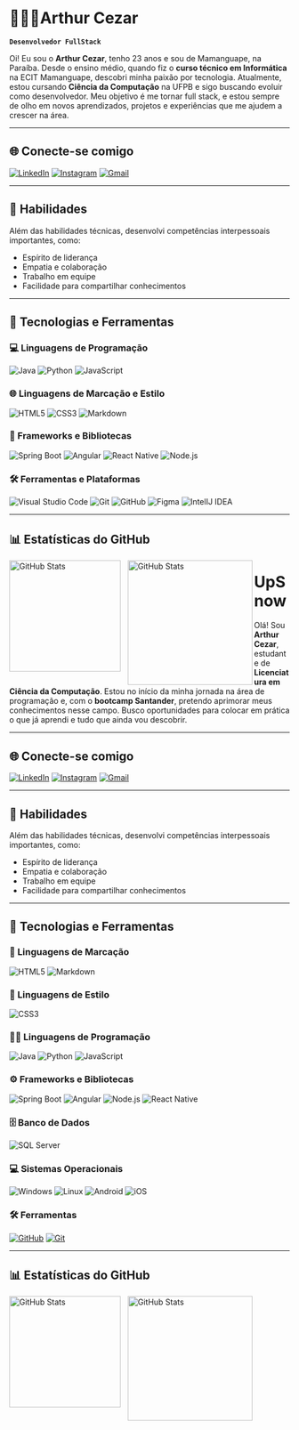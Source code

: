 # 👩🏻‍💻Arthur Cezar

**`Desenvolvedor FullStack`**

Oi! Eu sou o **Arthur Cezar**, tenho 23 anos e sou de Mamanguape, na Paraíba. Desde o ensino médio, quando fiz o **curso técnico em Informática** na ECIT Mamanguape, descobri minha paixão por tecnologia.
Atualmente, estou cursando **Ciência da Computação** na UFPB e sigo buscando evoluir como desenvolvedor. Meu objetivo é me tornar full stack, e estou sempre de olho em novos aprendizados, projetos e experiências que me ajudem a crescer na área.


---

## 🌐 Conecte-se comigo

[![LinkedIn](https://img.shields.io/badge/LinkedIn-0077B5?style=for-the-badge&logo=linkedin&logoColor=white)](https://www.linkedin.com/in/arthur-cezar-28b45b266/) [![Instagram](https://img.shields.io/badge/Instagram-%23E4405F?style=for-the-badge&logo=instagram&logoColor=white)](https://www.instagram.com/arthurjcezar/) [![Gmail](https://img.shields.io/badge/Gmail-333333?style=for-the-badge&logo=gmail&logoColor=red)](mailto:Arthurcel14@gmail.com)

---

## 💼 Habilidades

Além das habilidades técnicas, desenvolvi competências interpessoais importantes, como:

- Espírito de liderança
- Empatia e colaboração
- Trabalho em equipe
- Facilidade para compartilhar conhecimentos

---

## 🚀 Tecnologias e Ferramentas

### 💻 Linguagens de Programação

![Java](https://img.shields.io/badge/java-%23ED8B00.svg?style=for-the-badge&logo=openjdk&logoColor=white) ![Python](https://img.shields.io/badge/python-3670A0?style=for-the-badge&logo=python&logoColor=ffdd54) ![JavaScript](https://img.shields.io/badge/javascript-F7DF1E?style=for-the-badge&logo=javascript&logoColor=black)

### 🌐 Linguagens de Marcação e Estilo

![HTML5](https://img.shields.io/badge/HTML5-E34F26?style=for-the-badge&logo=html5&logoColor=white) ![CSS3](https://img.shields.io/badge/CSS3-1572B6?style=for-the-badge&logo=css3&logoColor=white) ![Markdown](https://img.shields.io/badge/Markdown-000?style=for-the-badge&logo=markdown)

### 🧰 Frameworks e Bibliotecas

![Spring Boot](https://img.shields.io/badge/Spring%20Boot-6DB33F?style=for-the-badge&logo=spring-boot&logoColor=white) ![Angular](https://img.shields.io/badge/Angular-DD0031?style=for-the-badge&logo=angular&logoColor=white) ![React Native](https://img.shields.io/badge/React%20Native-20232A?style=for-the-badge&logo=react&logoColor=61DAFB) ![Node.js](https://img.shields.io/badge/Node.js-339933?style=for-the-badge&logo=node.js&logoColor=white)


### 🛠️ Ferramentas e Plataformas

![Visual Studio Code](https://img.shields.io/badge/VS%20Code-007ACC?style=for-the-badge&logo=visual-studio-code&logoColor=white) ![Git](https://img.shields.io/badge/Git-F05032?style=for-the-badge&logo=git&logoColor=white) ![GitHub](https://img.shields.io/badge/GitHub-181717?style=for-the-badge&logo=github&logoColor=white) ![Figma](https://img.shields.io/badge/Figma-F24E1E?style=for-the-badge&logo=figma&logoColor=white) ![IntelIJ IDEA](https://img.shields.io/badge/IntelliJ%20IDEA-000000?style=for-the-badge&logo=intellijidea&logoColor=white)

---

## 📊 Estatísticas do GitHub

<p>
  <img 
    align="left" 
    alt="GitHub Stats" 
    height="200" 
    style="padding-right: 10px;" 
    src="https://github-readme-stats.vercel.app/api?username=UpSnow&theme=transparent&bg_color=000&border_color=30A3DC&show_icons=true&icon_color=30A3DC&title_color=30A3DC&text_color=FFF" 
  />


  <img 
    align="left" 
    alt="GitHub Stats" 
    height="224" 
    src="https://github-readme-stats.vercel.app/api/top-langs/?username=UpSnow&layout=compact&custom_title=Tecnologias&theme=transparent&bg_color=000&border_color=30A3DC&title_color=30A3DC&text_color=FFF"
  />
</p>


# UpSnow

Olá! Sou **Arthur Cezar**, estudante de **Licenciatura em Ciência da Computação**. Estou no início da minha jornada na área de programação e, com o **bootcamp Santander**, pretendo aprimorar meus conhecimentos nesse campo. Busco oportunidades para colocar em prática o que já aprendi e tudo que ainda vou descobrir.

---

## 🌐 Conecte-se comigo

[![LinkedIn](https://img.shields.io/badge/LinkedIn-0077B5?style=for-the-badge&logo=linkedin&logoColor=white)](https://www.linkedin.com/in/arthur-cezar-28b45b266/) [![Instagram](https://img.shields.io/badge/Instagram-%23E4405F?style=for-the-badge&logo=instagram&logoColor=white)](https://www.instagram.com/arthurjcezar/) [![Gmail](https://img.shields.io/badge/Gmail-333333?style=for-the-badge&logo=gmail&logoColor=red)](mailto:Arthurcel14@gmail.com)

---

## 💼 Habilidades

Além das habilidades técnicas, desenvolvi competências interpessoais importantes, como:

- Espírito de liderança
- Empatia e colaboração
- Trabalho em equipe
- Facilidade para compartilhar conhecimentos

---

## 🚀 Tecnologias e Ferramentas

### 📝 Linguagens de Marcação

![HTML5](https://img.shields.io/badge/HTML5-E34F26?style=for-the-badge&logo=html5&logoColor=white)  ![Markdown](https://img.shields.io/badge/Markdown-000?style=for-the-badge&logo=markdown)

### 🎨 Linguagens de Estilo

![CSS3](https://img.shields.io/badge/CSS3-1572B6?style=for-the-badge&logo=css3&logoColor=white)

### 👨‍💻 Linguagens de Programação

![Java](https://img.shields.io/badge/java-%23ED8B00.svg?style=for-the-badge&logo=openjdk&logoColor=white) ![Python](https://img.shields.io/badge/python-3670A0?style=for-the-badge&logo=python&logoColor=ffdd54) ![JavaScript](https://img.shields.io/badge/javascript-F7DF1E?style=for-the-badge&logo=javascript&logoColor=black)

### ⚙️ Frameworks e Bibliotecas

![Spring Boot](https://img.shields.io/badge/Spring_Boot-6DB33F?style=for-the-badge&logo=springboot&logoColor=white) ![Angular](https://img.shields.io/badge/Angular-DD0031?style=for-the-badge&logo=angular&logoColor=white) ![Node.js](https://img.shields.io/badge/Node.js-339933?style=for-the-badge&logo=nodedotjs&logoColor=white) ![React Native](https://img.shields.io/badge/React_Native-20232A?style=for-the-badge&logo=react&logoColor=61DAFB)

### 🗄️ Banco de Dados

![SQL Server](https://img.shields.io/badge/SQLSERVER-003545?style=for-the-badge&logo=microsoftsqlserver&logoColor=white)

### 💻 Sistemas Operacionais

![Windows](https://img.shields.io/badge/Windows-000?style=for-the-badge&logo=windows&logoColor=2CA5E0) ![Linux](https://img.shields.io/badge/Linux-3670A0?style=for-the-badge&logo=linux&logoColor=FCC624) ![Android](https://img.shields.io/badge/Android-3DDC84?style=for-the-badge&logo=android&logoColor=white) ![iOS](https://img.shields.io/badge/iOS-000000?style=for-the-badge&logo=ios&logoColor=white)

### 🛠️ Ferramentas

[![GitHub](https://img.shields.io/badge/GitHub-000?style=for-the-badge&logo=github&logoColor=30A3DC)](https://github.com/UpSnow) [![Git](https://img.shields.io/badge/Git-000?style=for-the-badge&logo=git&logoColor=E94D5F)](https://git-scm.com/doc)  

---

## 📊 Estatísticas do GitHub

<p>
  <img 
    align="left" 
    alt="GitHub Stats" 
    height="200" 
    style="padding-right: 10px;" 
    src="https://github-readme-stats.vercel.app/api?username=UpSnow&theme=transparent&bg_color=000&border_color=30A3DC&show_icons=true&icon_color=30A3DC&title_color=30A3DC&text_color=FFF" 
  />


  <img 
    align="left" 
    alt="GitHub Stats" 
    height="224" 
    src="https://github-readme-stats.vercel.app/api/top-langs/?username=UpSnow&layout=compact&custom_title=Tecnologias&theme=transparent&bg_color=000&border_color=30A3DC&title_color=30A3DC&text_color=FFF"
  />
</p>


